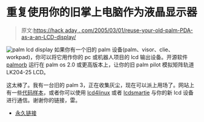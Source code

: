 # 重复使用你的旧掌上电脑作为液晶显示器

> 原文:[https://hack aday . com/2005/03/01/reuse-your-old-palm-PDA-as-a-an-LCD-display/](https://hackaday.com/2005/03/01/reuse-your-old-palm-pda-as-an-lcd-display/)

![palm lcd display](../Images/ef039012a64b1f4f02e66e071d9b5b06.png)
如果你有一个旧的 palm 设备(palm、visor、clie、workpad)，你可以将它用作你的 pc 或机器人项目的 lcd 输出设备。开源软件 [palmorb](http://palmorb.sourceforge.net/) 运行在 palm os 2.0 或更高版本上，让你的旧 palm pilot 模拟矩阵轨道 LK204-25 LCD。

这太棒了。我有一台旧的 palm 3，正在收集灰尘，现在可以派上用场了。网站上有一些[代码样本](http://palmorb.sourceforge.net/samples.html)，或者你可以使用 [lcd4linux](http://lcd4linux.sourceforge.net/) 或者 [lcdsmartie](http://lcdsmartie.sourceforge.net/) 与你的新 lcd 设备进行通信。谢谢你的链接，雷。

*   [永久链接](http://palmorb.sourceforge.net/)